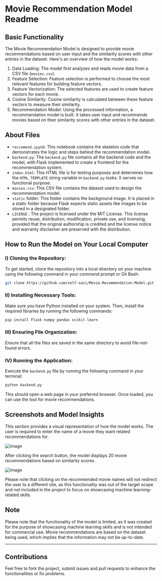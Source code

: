 # Movie Recommendation Model Readme

## Basic Functionality

The Movie Recommendation Model is designed to provide movie recommendations based on user input and the similarity scores with other entries in the dataset. Here's an overview of how the model works:

1. Data Loading: The model first analyzes and reads movie data from a CSV file (`movies.csv`).
2. Feature Selection: Feature selection is performed to choose the most relevant features for building feature vectors.
3. Feature Vectorization: The selected features are used to create feature vectors for each movie.
4. Cosine Similarity: Cosine similarity is calculated between these feature vectors to measure their similarity.
5. Recommendation Model: Using the processed information, a recommendation model is built. It takes user input and recommends movies based on their similarity scores with other entries in the dataset.

## About Files

- `reccomend.ipynb`: This notebook contains the skeleton code that demonstrates the logic and steps behind the recommendation model.
- `backend.py`: The `backend.py` file contains all the backend code and the model, with Flask implemented to create a frontend for the recommendation system.
- `index.html`: This HTML file is for testing purposes and determines how the `HTML_TEMPLATE` string variable in `backend.py` looks. It serves no functional purpose.
- `movies.csv`: This CSV file contains the dataset used to design the recommendation model.
- `static` folder: This folder contains the background image. It is placed in a static folder because Flask expects static assets like images to be stored in a designated folder.
- `LICENSE` : The project is licensed under the MIT License. This license permits reuse, distribution, modification, private use, and licensing, provided that the original authorship is credited and the license notice and warranty disclaimer are preserved with the distribution.

## How to Run the Model on Your Local Computer

### Ⅰ) Cloning the Repository:

To get started, clone the repository into a local directory on your machine using the following command in your command prompt or Git Bash:

```bash
git clone https://github.com/self-sasi/Movie-Recommendation-Model.git
```

### Ⅱ) Installing Necessary Tools:

Make sure you have Python installed on your system. Then, install the required libraries by running the following commands:

```python
pip install Flask numpy pandas scikit-learn
```

### Ⅲ) Ensuring File Organization:

Ensure that all the files are saved in the same directory to avoid file-not-found errors.

### Ⅳ) Running the Application:

Execute the `backend.py` file by running the following command in your terminal:

```bash
python backend.py
```

This should open a web page in your preferred browser. Once loaded, you can use the tool for movie recommendations.

## Screenshots and Model Insights

This section provides a visual representation of how the model works. The user is required to enter the name of a movie they want related recommendations for. 

![image](https://github.com/self-sasi/Movie-Recommendation-Model/assets/140454190/bbf4b736-508b-4f5b-b022-03b4577e487c)

After clicking the search button, the model displays 20 movie recommendations based on similarity scores.

![image](https://github.com/self-sasi/Movie-Recommendation-Model/assets/140454190/b0ada1c1-a539-4f26-8528-06ab962a8214)

Please note that clicking on the recommended movie names will not redirect the user to a different site, as this functionality was out of the target scope and not included in the project to focus on showcasing machine learning-related skills.

## Note

Please note that the functionality of the model is limited, as it was created for the purpose of showcasing machine learning skills and is not intended for commercial use. Movie recommendations are based on the dataset being used, which implies that the information may not be up-to-date.

---

## Contributions

Feel free to fork the project, submit issues and pull requests to enhance the functionalities or fix problems.
